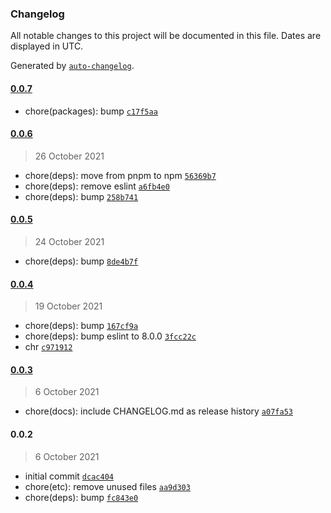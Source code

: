 ### Changelog

All notable changes to this project will be documented in this file. Dates are displayed in UTC.

Generated by [`auto-changelog`](https://github.com/CookPete/auto-changelog).

#### [0.0.7](https://github.com/dvakatsiienko/space-explorer-ui/compare/0.0.6...0.0.7)

- chore(packages): bump [`c17f5aa`](https://github.com/dvakatsiienko/space-explorer-ui/commit/c17f5aacd6ba4f17c33cca4b6328826f3c220705)

#### [0.0.6](https://github.com/dvakatsiienko/space-explorer-ui/compare/0.0.5...0.0.6)

> 26 October 2021

- chore(deps): move from pnpm to npm [`56369b7`](https://github.com/dvakatsiienko/space-explorer-ui/commit/56369b7661bce425a0ece70be03a72e8f8f32246)
- chore(deps): remove eslint [`a6fb4e0`](https://github.com/dvakatsiienko/space-explorer-ui/commit/a6fb4e092a2caa5a299230b56711e0977243fb03)
- chore(deps): bump [`258b741`](https://github.com/dvakatsiienko/space-explorer-ui/commit/258b74140667b553f171fdba8df2b46021d86b88)

#### [0.0.5](https://github.com/dvakatsiienko/space-explorer-ui/compare/0.0.4...0.0.5)

> 24 October 2021

- chore(deps): bump [`8de4b7f`](https://github.com/dvakatsiienko/space-explorer-ui/commit/8de4b7f154341e012ecb2602790bb00ccfca8897)

#### [0.0.4](https://github.com/dvakatsiienko/space-explorer-ui/compare/0.0.3...0.0.4)

> 19 October 2021

- chore(deps): bump [`167cf9a`](https://github.com/dvakatsiienko/space-explorer-ui/commit/167cf9a6dad101ea59a0b8e95dc3539ce7d25c47)
- chore(deps): bump eslint to 8.0.0 [`3fcc22c`](https://github.com/dvakatsiienko/space-explorer-ui/commit/3fcc22cdcd9a03e6842512ba1c2a404793668b72)
- chr [`c971912`](https://github.com/dvakatsiienko/space-explorer-ui/commit/c97191271a6c6e259c278a398d5285283edc2a83)

#### [0.0.3](https://github.com/dvakatsiienko/space-explorer-ui/compare/0.0.2...0.0.3)

> 6 October 2021

- chore(docs): include CHANGELOG.md as release history [`a07fa53`](https://github.com/dvakatsiienko/space-explorer-ui/commit/a07fa534c1d131625520c753f0e02aa52a512d4a)

#### 0.0.2

> 6 October 2021

- initial commit [`dcac404`](https://github.com/dvakatsiienko/space-explorer-ui/commit/dcac40401707cd1345ed4af976964166637f6a0f)
- chore(etc): remove unused files [`aa9d303`](https://github.com/dvakatsiienko/space-explorer-ui/commit/aa9d3038e6f9eadb255b504f2e968eb3ae19733d)
- chore(deps): bump [`fc843e0`](https://github.com/dvakatsiienko/space-explorer-ui/commit/fc843e0afe55b91cee9d508e1faa3161740b48e7)

